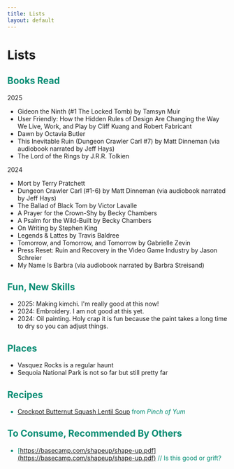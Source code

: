```yaml
---
title: Lists
layout: default
---
```


# Lists

## <font color="#038C73">Books Read</font>
2025
- Gideon the Ninth (#1 The Locked Tomb) by Tamsyn Muir
- User Friendly: How the Hidden Rules of Design Are Changing the Way We Live, Work, and Play by Cliff Kuang and Robert Fabricant
- Dawn by Octavia Butler
- This Inevitable Ruin (Dungeon Crawler Carl #7) by Matt Dinneman (via audiobook narrated by Jeff Hays)
- The Lord of the Rings by J.R.R. Tolkien

2024
- Mort by Terry Pratchett
- Dungeon Crawler Carl (#1-6) by Matt Dinneman (via audiobook narrated by Jeff Hays)
- The Ballad of Black Tom by Victor Lavalle
- A Prayer for the Crown-Shy by Becky Chambers
- A Psalm for the Wild-Built by Becky Chambers
- On Writing by Stephen King
- Legends & Lattes by Travis Baldree
- Tomorrow, and Tomorrow, and Tomorrow by Gabrielle Zevin
- Press Reset: Ruin and Recovery in the Video Game Industry by Jason Schreier
- My Name Is Barbra (via audiobook narrated by Barbra Streisand)

## <font color="#038C73">Fun, New Skills</font>
- 2025: Making kimchi. I'm really good at this now! 
- 2024: Embroidery. I am not good at this yet.
- 2024: Oil painting. Holy crap it is fun because the paint takes a long time to dry so you can adjust things.

## <font color="#038C73">Places</font>
- Vasquez Rocks is a regular haunt
- Sequoia National Park is not so far but still pretty far

## <font color="#038C73">Recipes<font>
- [Crockpot Butternut Squash Lentil Soup](https://pinchofyum.com/the-best-detox-crockpot-lentil-soup/print/41824) from *Pinch of Yum*

## <font color="#038C73">To Consume, Recommended By Others</font>
- [https://basecamp.com/shapeup/shape-up.pdf](https://basecamp.com/shapeup/shape-up.pdf) // Is this good or grift? 
